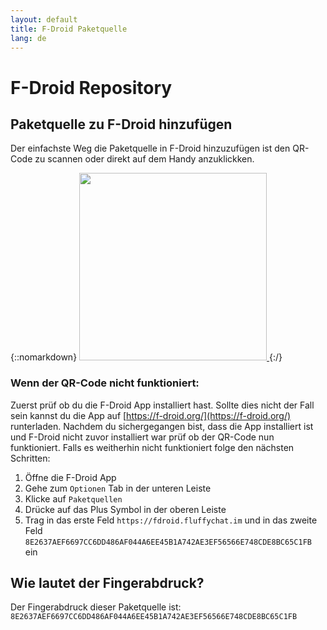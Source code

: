 ```yaml
---
layout: default
title: F-Droid Paketquelle
lang: de
---
```

# F-Droid Repository

## Paketquelle zu F-Droid hinzufügen

Der einfachste Weg die Paketquelle in F-Droid hinzuzufügen ist den QR-Code zu scannen oder direkt auf dem Handy anzuklickken.

{::nomarkdown}
<a href="fdroidrepos://fdroid.fluffychat.im/?fingerprint=8E2637AEF6697CC6DD486AF044A6EE45B1A742AE3EF56566E748CDE8BC65C1FB" >
    <img src="{{site.assets}}/images/qr-code.svg" width="300" height="300"/>
</a>
{:/}


### Wenn der QR-Code nicht funktioniert:

Zuerst prüf ob du die F-Droid App installiert hast. Sollte dies nicht der Fall sein kannst du die App auf [https://f-droid.org/](https://f-droid.org/) runterladen.
Nachdem du sichergegangen bist, dass die App installiert ist und F-Droid nicht zuvor installiert war prüf ob der QR-Code nun funktioniert.
Falls es weitherhin nicht funktioniert folge den nächsten Schritten:

1. Öffne die F-Droid App
2. Gehe zum `Optionen` Tab in der unteren Leiste
3. Klicke auf `Paketquellen`
4. Drücke auf das Plus Symbol in der oberen Leiste
5. Trag in das erste Feld `https://fdroid.fluffychat.im` und in das zweite Feld `8E2637AEF6697CC6DD486AF044A6EE45B1A742AE3EF56566E748CDE8BC65C1FB` ein

## Wie lautet der Fingerabdruck?

Der Fingerabdruck dieser Paketquelle ist: `8E2637AEF6697CC6DD486AF044A6EE45B1A742AE3EF56566E748CDE8BC65C1FB`
